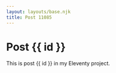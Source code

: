 ```yaml
---
layout: layouts/base.njk
title: Post 11085
---
```


# Post {{ id }}

This is post {{ id }} in my Eleventy project.
